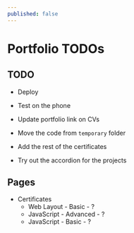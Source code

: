 ```yaml
---
published: false
---
```


# Portfolio TODOs

## TODO

* Deploy
* Test on the phone
* Update portfolio link on CVs
* Move the code from `temporary` folder

* Add the rest of the certificates
* Try out the accordion for the projects

## Pages

* Certificates
  * Web Layout - Basic - ?
  * JavaScript - Advanced - ?
  * JavaScript - Basic - ?
